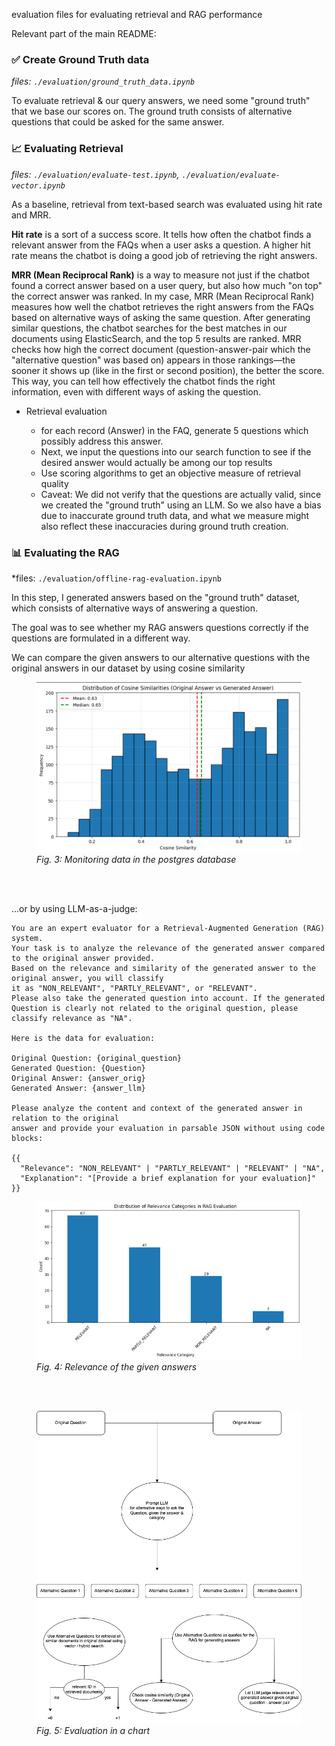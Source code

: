 evaluation files for evaluating retrieval and RAG performance


Relevant part of the main README:



### ✅ Create Ground Truth data
*files: `./evaluation/ground_truth_data.ipynb`*

To evaluate retrieval & our query answers, we need some "ground truth" that we base our scores on. The ground truth consists of alternative questions that could be asked for the same answer.

### 📈 Evaluating Retrieval
*files: `./evaluation/evaluate-test.ipynb`, `./evaluation/evaluate-vector.ipynb`*

As a baseline, retrieval from text-based search was evaluated using hit rate and MRR.

**Hit rate** is a sort of a success score. It tells how often the chatbot finds a relevant answer from the FAQs when a user asks a question. A higher hit rate means the chatbot is doing a good job of retrieving the right answers.

**MRR (Mean Reciprocal Rank)** is a way to measure not just if the chatbot found a correct answer based on a user query, but also how much "on top" the correct answer was ranked. In my case, MRR (Mean Reciprocal Rank) measures how well the chatbot retrieves the right answers from the FAQs based on alternative ways of asking the same question. After generating similar questions, the chatbot searches for the best matches in our documents using ElasticSearch, and the top 5 results are ranked. MRR checks how high the correct document (question-answer-pair which the "alternative question" was based on) appears in those rankings—the sooner it shows up (like in the first or second position), the better the score. This way, you can tell how effectively the chatbot finds the right information, even with different ways of asking the question.

- Retrieval evaluation

  - for each record (Answer) in the FAQ, generate 5 questions which possibly address this answer.
  - Next, we input the questions into our search function to see if the desired answer would actually be among our top results
  - Use scoring algorithms to get an objective measure of retrieval quality
  - Caveat: We did not verify that the questions are actually valid, since we created the "ground truth" using an LLM. So we also have a bias due to inaccurate ground truth data, and what we measure might also reflect these inaccuracies during ground truth creation.

### 📊 Evaluating the RAG
*files: `./evaluation/offline-rag-evaluation.ipynb`

In this step, I generated answers based on the "ground truth" dataset, which consists of alternative ways of answering a question.

The goal was to see whether my RAG answers questions correctly if the questions are formulated in a different way.

We can compare the given answers to our alternative questions with the original answers in our dataset by using cosine similarity

<figure>
  <img src="assets/cosine-evaluation.png" alt="Monitoring data in the postgres database">
  <figcaption><em>Fig. 3: Monitoring data in the postgres database</em></figcaption>
</figure>
<br><br>

...or by using LLM-as-a-judge:

```
You are an expert evaluator for a Retrieval-Augmented Generation (RAG) system.
Your task is to analyze the relevance of the generated answer compared to the original answer provided.
Based on the relevance and similarity of the generated answer to the original answer, you will classify
it as "NON_RELEVANT", "PARTLY_RELEVANT", or "RELEVANT".
Please also take the generated question into account. If the generated Question is clearly not related to the original question, please classify relevance as "NA".

Here is the data for evaluation:

Original Question: {original_question}
Generated Question: {Question}
Original Answer: {answer_orig}
Generated Answer: {answer_llm}

Please analyze the content and context of the generated answer in relation to the original
answer and provide your evaluation in parsable JSON without using code blocks:

{{
  "Relevance": "NON_RELEVANT" | "PARTLY_RELEVANT" | "RELEVANT" | "NA",
  "Explanation": "[Provide a brief explanation for your evaluation]"
}}
```

<figure>
  <img src="assets/relevance.png" alt="Relevance of the given answers">
  <figcaption><em>Fig. 4: Relevance of the given answers</em></figcaption>
</figure>
<br><br>
<figure>
  <img src="assets/evaluation.drawio.png" alt="Evaluation in a chart">
  <figcaption><em>Fig. 5: Evaluation in a chart</em></figcaption>
</figure>
<br><br>
